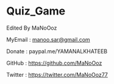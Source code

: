 # Quiz_Game
Edited  By MaNoOoz

MyEmail : manoo.sar@gmail.com 

Donate : paypal.me/YAMANALKHATEEB 

GitHub :  https://github.com/MaNoOoz 

Twitter : https://twitter.com/MaNoOoz77 

